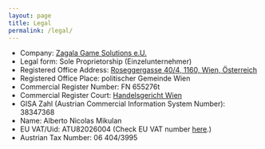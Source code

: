```yaml
---
layout: page
title: Legal
permalink: /legal/
---
```


- Company: [Zagala Game Solutions e.U.](https://justizonline.gv.at/jop/web/firmenbuchabfrage/655276t_1)
- Legal form: Sole Proprietorship (Einzelunternehmer)
- Registered Office Address: [Roseggergasse 40/4, 1160, Wien, Österreich](https://www.google.com/maps/place/Roseggergasse+40,+1160+Wien/)
- Registered Office Place: politischer Gemeinde Wien
- Commercial Register Number: FN 655276t
- Commercial Register Court: [Handelsgericht Wien](https://www.justiz.gv.at/hg-wien/handelsgericht-wien.26d.de.html)
- GISA Zahl (Austrian Commercial Information System Number): 38347368
- Name: Alberto Nicolas Mikulan
- EU VAT/Uid: ATU82026004 (Check EU VAT number [here](https://europa.eu/youreurope/business/taxation/vat/check-vat-number-vies/index_en.htm).)
- Austrian Tax Number: 06 404/3995



<!--

All companies registered in the Commercial Register, regardless of their legal form, must provide the following information on their business letters, order forms and emails addressed to a specific recipient, as well as on their websites:

company
Legal form
Registered office according to the commercial register
Commercial register number
Commercial Register Court
Sole proprietors must also state their name if it differs from the company name

-->